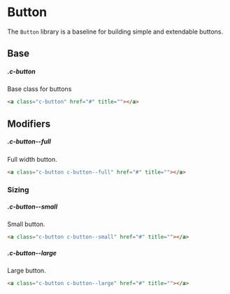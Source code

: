 # Button

The `Button` library is a baseline for building simple and extendable buttons.

## Base

##### .c-button

Base class for buttons

```html
<a class="c-button" href="#" title=""></a>
```

## Modifiers

##### .c-button--full

Full width button.

```html
<a class="c-button c-button--full" href="#" title=""></a>
```

### Sizing

##### .c-button--small

Small button.

```html
<a class="c-button c-button--small" href="#" title=""></a>
```

##### .c-button--large

Large button.

```html
<a class="c-button c-button--large" href="#" title=""></a>